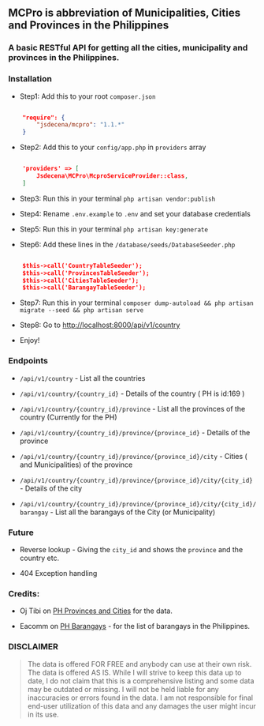 ## MCPro is abbreviation of Municipalities, Cities and Provinces in the Philippines

### A basic RESTful API for getting all the cities, municipality and provinces in the Philippines.

### Installation

- Step1: Add this to your root `composer.json`

```json

	"require": {
	    "jsdecena/mcpro": "1.1.*"
	}

```

- Step2: Add this to your `config/app.php` in `providers` array

```json

	'providers' => [
	    Jsdecena\MCPro\McproServiceProvider::class,
	]

```

- Step3: Run this in your terminal `php artisan vendor:publish`

- Step4: Rename `.env.example` to `.env` and set your database credentials

- Step5: Run this in your terminal `php artisan key:generate`

- Step6: Add these lines in the `/database/seeds/DatabaseSeeder.php`

```json

    $this->call('CountryTableSeeder');
    $this->call('ProvincesTableSeeder');
    $this->call('CitiesTableSeeder');
    $this->call('BarangayTableSeeder');

```

- Step7: Run this in your terminal `composer dump-autoload && php artisan migrate --seed && php artisan serve`

- Step8: Go to [http://localhost:8000/api/v1/country](http://localhost:8000/api/v1/country)

- Enjoy!

### Endpoints

- `/api/v1/country` - List all the countries

- `/api/v1/country/{country_id}` - Details of the country ( PH is id:169 )

- `/api/v1/country/{country_id}/province` - List all the provinces of the country (Currently for the PH)

- `/api/v1/country/{country_id}/province/{province_id}` - Details of the province

- `/api/v1/country/{country_id}/province/{province_id}/city` - Cities ( and Municipalities) of the province

- `/api/v1/country/{country_id}/province/{province_id}/city/{city_id}` - Details of the city

- `/api/v1/country/{country_id}/province/{province_id}/city/{city_id}/barangay` - List all the barangays of the City (or Municipality)

### Future

- Reverse lookup - Giving the `city_id` and shows the `province` and the country etc.

- 404 Exception handling

### Credits:

- Oj Tibi on [PH Provinces and Cities](https://github.com/ojtibi/philippine-provinces-and-cities-sql) for the data.

- Eacomm on [PH Barangays](http://blog.eacomm.com/archives/554/philippine-barangays-lookup-table) - for the list of barangays in the Philippines.

### DISCLAIMER

> The data is offered FOR FREE and anybody can use at their own risk. 
> The data is offered AS IS. While I will strive to keep this data up to date, I do not claim that this is a comprehensive listing and some data may be outdated or missing. 
> I will not be held liable for any inaccuracies or errors found in the data. I am not responsible for final end-user utilization of this data and any damages the user might incur in its use.